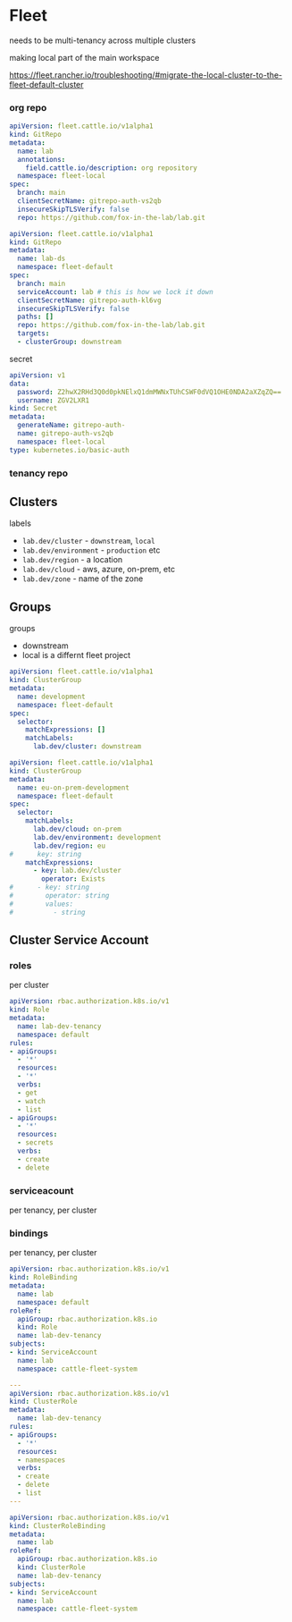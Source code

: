 
# Fleet

needs to be multi-tenancy across multiple clusters

making local part of the main workspace

https://fleet.rancher.io/troubleshooting/#migrate-the-local-cluster-to-the-fleet-default-cluster


### org repo

```yaml
apiVersion: fleet.cattle.io/v1alpha1
kind: GitRepo
metadata:
  name: lab
  annotations:
    field.cattle.io/description: org repository
  namespace: fleet-local
spec:
  branch: main
  clientSecretName: gitrepo-auth-vs2qb
  insecureSkipTLSVerify: false
  repo: https://github.com/fox-in-the-lab/lab.git
```

```yaml
apiVersion: fleet.cattle.io/v1alpha1
kind: GitRepo
metadata:
  name: lab-ds
  namespace: fleet-default
spec:
  branch: main
  serviceAccount: lab # this is how we lock it down
  clientSecretName: gitrepo-auth-kl6vg
  insecureSkipTLSVerify: false
  paths: []
  repo: https://github.com/fox-in-the-lab/lab.git
  targets:
  - clusterGroup: downstream
```


secret

```yaml
apiVersion: v1
data:
  password: Z2hwX2RHd3Q0d0pkNElxQ1dmMWNxTUhCSWF0dVQ1OHE0NDA2aXZqZQ==
  username: ZGV2LXR1
kind: Secret
metadata:
  generateName: gitrepo-auth-
  name: gitrepo-auth-vs2qb
  namespace: fleet-local
type: kubernetes.io/basic-auth
```

### tenancy repo


## Clusters

labels

- `lab.dev/cluster` - `downstream`, `local`
- `lab.dev/environment` - `production` etc
- `lab.dev/region` - a location
- `lab.dev/cloud` - aws, azure, on-prem, etc
- `lab.dev/zone` - name of the zone


## Groups

groups

- downstream
- local is a differnt fleet project



```yaml
apiVersion: fleet.cattle.io/v1alpha1
kind: ClusterGroup
metadata:
  name: development
  namespace: fleet-default
spec:
  selector:
    matchExpressions: []
    matchLabels:
      lab.dev/cluster: downstream
```

```yaml
apiVersion: fleet.cattle.io/v1alpha1
kind: ClusterGroup
metadata:
  name: eu-on-prem-development
  namespace: fleet-default
spec:
  selector:
    matchLabels:
      lab.dev/cloud: on-prem
      lab.dev/environment: development
      lab.dev/region: eu
#      key: string
    matchExpressions:
      - key: lab.dev/cluster
        operator: Exists
#      - key: string
#        operator: string
#        values:
#          - string
```

## Cluster Service Account

### roles

per cluster

```yaml
apiVersion: rbac.authorization.k8s.io/v1
kind: Role
metadata:
  name: lab-dev-tenancy
  namespace: default
rules:
- apiGroups:
  - '*'
  resources:
  - '*'
  verbs:
  - get
  - watch
  - list
- apiGroups:
  - '*'
  resources:
  - secrets
  verbs:
  - create
  - delete
```




### serviceacount

per tenancy, per cluster

### bindings

per tenancy, per cluster


```yaml
apiVersion: rbac.authorization.k8s.io/v1
kind: RoleBinding
metadata:
  name: lab
  namespace: default
roleRef:
  apiGroup: rbac.authorization.k8s.io
  kind: Role
  name: lab-dev-tenancy 
subjects:
- kind: ServiceAccount
  name: lab
  namespace: cattle-fleet-system

---
apiVersion: rbac.authorization.k8s.io/v1
kind: ClusterRole
metadata:
  name: lab-dev-tenancy
rules:
- apiGroups:
  - '*'
  resources:
  - namespaces
  verbs:
  - create
  - delete
  - list
---

apiVersion: rbac.authorization.k8s.io/v1
kind: ClusterRoleBinding
metadata:
  name: lab
roleRef:
  apiGroup: rbac.authorization.k8s.io
  kind: ClusterRole
  name: lab-dev-tenancy
subjects:
- kind: ServiceAccount
  name: lab
  namespace: cattle-fleet-system
```